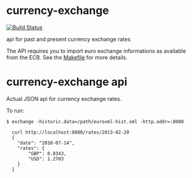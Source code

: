 # currency-exchange

[![Build Status](https://travis-ci.org/umsatz/currency-exchange.svg)](https://travis-ci.org/umsatz/currency-exchange)

api for past and present currency exchange rates

The API requires you to import euro exchange informations as available from the ECB.
See the [Makefile][1] for more details.

# currency-exchange api

Actual JSON api for currency exchange rates.

To run:

```
$ exchange -historic.data=/path/euroxml-hist.xml -http.addr=:8080
```

```
  curl http://localhost:8080/rates/2013-02-20
  {
    "date": "2010-07-14",
    "rates": {
        "GBP": 0.8343,
        "USD": 1.2703
    }
  }
```

[1]:Makefile
